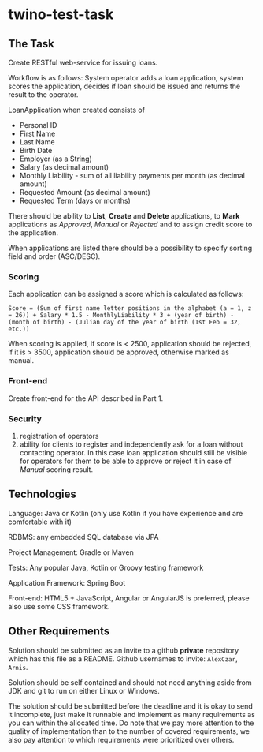 # twino-test-task

## The Task

Create RESTful web-service for issuing loans.

Workflow is as follows: System operator adds a loan application, system scores the application, decides if loan should be issued and returns the result to the operator.

LoanApplication when created consists of

* Personal ID
* First Name
* Last Name
* Birth Date
* Employer (as a String)
* Salary (as decimal amount)
* Monthly Liability - sum of all liability payments per month (as decimal amount)
* Requested Amount (as decimal amount)
* Requested Term (days or months)

There should be ability to **List**, **Create** and **Delete** applications, to **Mark** applications as *Approved*, *Manual* or *Rejected* and to assign credit score to the application.

When applications are listed there should be a possibility to specify sorting field and order (ASC/DESC).

### Scoring

Each application can be assigned a score which is calculated as follows:

`Score = (Sum of first name letter positions in the alphabet (a = 1, z = 26)) + Salary * 1.5 - MonthlyLiability * 3 + (year of birth) - (month of birth) - (Julian day of the year of birth (1st Feb = 32, etc.))`

When scoring is applied, if score is < 2500, application should be rejected, if it is > 3500, application should be approved, otherwise marked as manual.

### Front-end
Create front-end for the API described in Part 1.

### Security
1. registration of operators
2. ability for clients to register and independently ask for a loan without contacting operator.
   In this case loan application should still be visible for operators for them to be able to approve or reject it in case of *Manual* scoring result.

## Technologies

Language: Java or Kotlin (only use Kotlin if you have experience and are comfortable with it)

RDBMS: any embedded SQL database via JPA

Project Management: Gradle or Maven

Tests: Any popular Java, Kotlin or Groovy testing framework

Application Framework: Spring Boot

Front-end: HTML5 + JavaScript, Angular or AngularJS is preferred, please also use some CSS framework.

## Other Requirements

Solution should be submitted as an invite to a github **private** repository which has this file as a README.
Github usernames to invite: `AlexCzar`, `Arnis`.

Solution should be self contained and should not need anything aside from JDK and git to run on either Linux or Windows.

The solution should be submitted before the deadline and it is okay to send it incomplete, just make it runnable and implement as many requirements as you can within the allocated time.
Do note that we pay more attention to the quality of implementation than to the number of covered requirements, we also pay attention to which requirements were prioritized over others.